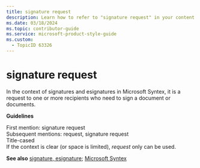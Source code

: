 ```yaml
---
title: signature request
description: Learn how to refer to "signature request" in your content.
ms.date: 03/18/2024
ms.topic: contributor-guide
ms.service: microsoft-product-style-guide
ms.custom:
  - TopicID 63326
---
```



# signature request

In the context of signatures and esignatures in Microsoft Syntex, it is a request to one or more recipients who need to sign a document or documents.  

**Guidelines**

First mention: signature request  
Subsequent mentions: request, signature request  
Title-cased  
If the context is clear (or space is limited), *request* only can be used.  

**See also** [signature, esignature](~/a_z_names_terms/s/signature-e-signature.md); [Microsoft Syntex](~/a_z_names_terms/m/microsoft-syntex-esignature.md)  

